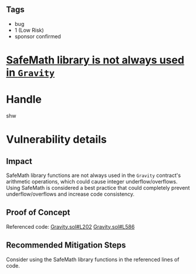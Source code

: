 ## Tags

- bug
- 1 (Low Risk)
- sponsor confirmed

# [SafeMath library is not always used in `Gravity`](https://github.com/code-423n4/2021-08-gravitybridge-findings/issues/60) 

# Handle

shw


# Vulnerability details

## Impact

SafeMath library functions are not always used in the `Gravity` contract's arithmetic operations, which could cause integer underflow/overflows. Using SafeMath is considered a best practice that could completely prevent underflow/overflows and increase code consistency.

## Proof of Concept

Referenced code:
[Gravity.sol#L202](https://github.com/althea-net/cosmos-gravity-bridge/blob/92d0e12cea813305e6472851beeb80bd2eaf858d/solidity/contracts/Gravity.sol#L202)
[Gravity.sol#L586](https://github.com/althea-net/cosmos-gravity-bridge/blob/92d0e12cea813305e6472851beeb80bd2eaf858d/solidity/contracts/Gravity.sol#L586)

## Recommended Mitigation Steps

Consider using the SafeMath library functions in the referenced lines of code.

